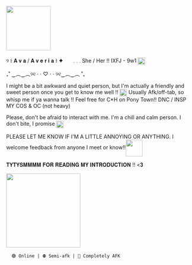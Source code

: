 
<a href="https://img1.picmix.com/output/pic/normal/9/0/4/9/12669409_a1c51.gif" target="blank"><img align="center" src="https://img1.picmix.com/output/pic/normal/9/0/4/9/12669409_a1c51.gif" height="120" /></a> 

୨ ꒰ 𝐀 𝐯 𝐚 / 𝐀 𝐯 𝐞 𝐫 𝐢 𝐚 ꒱ ✦ <a href="https://img1.picmix.com/output/stamp/normal/7/9/1/0/2670197_c106f.png" target="blank"><img align="center" src="https://img1.picmix.com/output/stamp/normal/7/9/1/0/2670197_c106f.png" height="10" /></a> <a href="https://img1.picmix.com/output/stamp/normal/2/3/5/5/1875532_9712b.png" target="blank"><img align="center" src="https://img1.picmix.com/output/stamp/normal/2/3/5/5/1875532_9712b.png" height="10" /></a>𓈒 𓈒 𓈒  She / Her !!  IXFJ - 9w1 <a href="https://img1.picmix.com/output/stamp/normal/3/2/1/0/970123_524c8.png" target="blank"><img align="center" src="https://img1.picmix.com/output/stamp/normal/3/2/1/0/970123_524c8.png" height="20" /></a> 

 ₊˚ ‿︵‿︵୨୧ · · ♡ · · ୨୧‿︵‿︵ ˚₊

I might be a bit awkward and quiet person, but I'm actually a friendly and sweet person once you get to know me well !! <a href="https://img1.picmix.com/output/stamp/normal/5/6/1/8/2758165_0c00e.png" target="blank"><img align="center" src="https://img1.picmix.com/output/stamp/normal/5/6/1/8/2758165_0c00e.png" height="20" /></a>
Usually Afk/off-tab, so whisp me if ya wanna talk !! Feel free for C*H on Pony Town!! DNC / INSP MY COS & OC (not heavy)

Please, don't be afraid to interact with me. I'm a chill and calm person. I don't bite, I promise <a href="https://img1.picmix.com/output/stamp/normal/3/9/2/9/2759293_18c89.png" target="blank"><img align="center" src="https://img1.picmix.com/output/stamp/normal/3/9/2/9/2759293_18c89.png" height="20" /></a>

PLEASE LET ME KNOW IF I'M A LITTLE ANNOYING OR ANYTHING. I welcome feedback from anyone I meet or know!!<a href="https://img1.picmix.com/output/stamp/normal/1/4/8/2/2762841_2412a.png" target="blank"><img align="center" src="https://img1.picmix.com/output/stamp/normal/1/4/8/2/2762841_2412a.png" height="45" /></a>


𝐓𝐘𝐓𝐘𝐒𝐌𝐌𝐌𝐌 𝐅𝐎𝐑 𝐑𝐄𝐀𝐃𝐈𝐍𝐆 𝐌𝐘 𝐈𝐍𝐓𝐑𝐎𝐃𝐔𝐂𝐓𝐈𝐎𝐍 !! <𝟑

<a href="https://media1.tenor.com/m/STCUfNCwzCgAAAAC/azuretime-azuretime-forsaken.gif"><img align="center" src="https://media1.tenor.com/m/STCUfNCwzCgAAAAC/azuretime-azuretime-forsaken.gif" height="200" /></a>

      🟢 Online | ⛔ Semi-afk | 🌙 Completely AFK      
